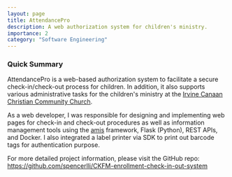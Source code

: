 ```yaml
---
layout: page
title: AttendancePro
description: A web authorization system for children's ministry.
importance: 2
category: "Software Engineering"
---
```


### Quick Summary

AttendancePro is a web-based authorization system to facilitate a secure check-in/check-out process for children. In addition, it also supports various administrative tasks for the children's ministry at the [Irvine Canaan Christian Community Church](https://www.icccc.org/).

As a web developer, I was responsible for designing and implementing web pages for check-in and check-out procedures as well as information management tools using the [amis](https://baidu.github.io/amis/zh-CN/docs/index) framework, Flask (Python), REST APIs, and Docker. I also integrated a label printer via SDK to print out barcode tags for authentication purpose.

For more detailed project information, please visit the GitHub repo: <https://github.com/spencerlli/CKFM-enrollment-check-in-out-system>
